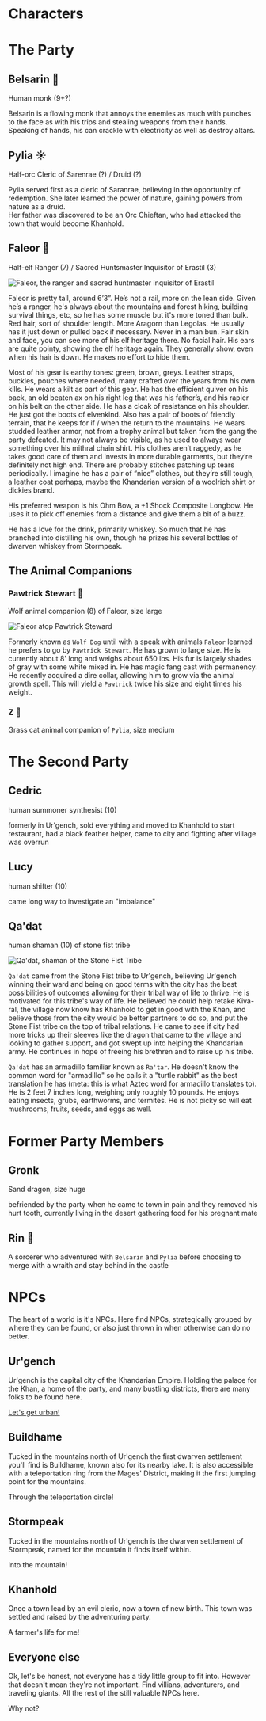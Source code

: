 # Characters

# The Party

## Belsarin 👊  

Human monk (9+?)  

Belsarin is a flowing monk that annoys the enemies as much with punches to the face as with his trips and stealing weapons from their hands. Speaking of hands, his can crackle with electricity as well as destroy altars.  

## Pylia ☀️  

Half-orc Cleric of Sarenrae (?) / Druid (?)  

Pylia served first as a cleric of Saranrae, believing in the opportunity of redemption. She later learned the power of nature, gaining powers from nature as a druid.  
Her father was discovered to be an Orc Chieftan, who had attacked the town that would become Khanhold.  

## Faleor 🏹  

Half-elf Ranger (7) / Sacred Huntsmaster Inquisitor of Erastil (3)  

![Faleor, the ranger and sacred huntmaster inquisitor of Erastil](/assets/faleor.webp)

Faleor is pretty tall, around 6’3”. He’s not a rail, more on the lean side. Given he’s a ranger, he's always about the mountains and forest hiking, building survival things, etc, so he has some muscle but it's more toned than bulk. Red hair, sort of shoulder length. More Aragorn than Legolas. He usually has it just down or pulled back if necessary. Never in a man bun. Fair skin and face, you can see more of his elf heritage there. No facial hair. His ears are quite pointy, showing the elf heritage again. They generally show, even when his hair is down. He makes no effort to hide them.  

Most of his gear is earthy tones: green, brown, greys. Leather straps, buckles, pouches where needed, many crafted over the years from his own kills. He wears a kilt as part of this gear. He has the efficient quiver on his back, an old beaten ax on his right leg that was his father’s, and his rapier on his belt on the other side. He has a cloak of resistance on his shoulder. He just got the boots of elvenkind. Also has a pair of boots of friendly terrain, that he keeps for if / when the return to the mountains. He wears studded leather armor, not from a trophy animal but taken from the gang the party defeated. It may not always be visible, as he used to always wear something over his mithral chain shirt. His clothes aren’t raggedy, as he takes good care of them and invests in more durable garments, but they’re definitely not high end. There are probably stitches patching up tears periodically. I imagine he has a pair of “nice” clothes, but they’re still tough, a leather coat perhaps, maybe the Khandarian version of a woolrich shirt or dickies brand.  

His preferred weapon is his Ohm Bow, a +1 Shock Composite Longbow. He uses it to pick off enemies from a distance and give them a bit of a buzz.  

He has a love for the drink, primarily whiskey. So much that he has branched into distilling his own, though he prizes his several bottles of dwarven whiskey from Stormpeak.  


## The Animal Companions

### Pawtrick Stewart 🐺

Wolf animal companion (8) of Faleor, size large  

![Faleor atop Pawtrick Steward](/assets/faleor-with-pawtrick.webp)

Formerly known as `Wolf Dog` until with a speak with animals `Faleor` learned he prefers to go by `Pawtrick Stewart`. He has grown to large size. He is currently about 8' long and weighs about 650 lbs. His fur is largely shades of gray with some white mixed in. He has magic fang cast with permanency. He recently acquired a dire collar, allowing him to grow via the animal growth spell. This will yield a `Pawtrick` twice his size and eight times his weight.

### Z 🐆  

Grass cat animal companion of `Pylia`, size medium  


# The Second Party

## Cedric

human summoner synthesist (10)  

formerly in Ur'gench, sold everything and moved to Khanhold to start restaurant, had a black feather helper, came to city and fighting after village was overrun

## Lucy  

human shifter (10)  

came long way to investigate an "imbalance"  

## Qa'dat  

human shaman (10) of stone fist tribe  

![Qa'dat, shaman of the Stone Fist Tribe](/assets/qadat.webp)

`Qa'dat` came from the Stone Fist tribe to Ur'gench, believing Ur'gench winning their ward and being on good terms with the city has the best possibilities of outcomes allowing for their tribal way of life to thrive. He is motivated for this tribe's way of life. He believed he could help retake Kiva-ral, the village now know has Khanhold to get in good with the Khan, and believe those from the city would be better partners to do so, and put the Stone Fist tribe on the top of tribal relations. He came to see if city had more tricks up their sleeves like the dragon that came to the village and looking to gather support, and got swept up into helping the Khandarian army. He continues in hope of freeing his brethren and to raise up his tribe.

`Qa'dat` has an armadillo familiar known as `Ra'tar`. He doesn't know the common word for "armadillo" so he calls it a "turtle rabbit" as the best translation he has (meta: this is what Aztec word for armadillo translates to). He is 2 feet 7 inches long, weighing only roughly 10 pounds. He enjoys eating insects, grubs, earthworms,  and termites. He is not picky so will eat mushrooms, fruits, seeds, and eggs as well.

# Former Party Members

## Gronk

Sand dragon, size huge  

befriended by the party when he came to town in pain and they removed his hurt tooth, currently living in the desert gathering food for his pregnant mate  

## Rin 👻  

A sorcerer who adventured with `Belsarin` and `Pylia` before choosing to merge with a wraith and stay behind in the castle  

# NPCs

The heart of a world is it's NPCs. Here find NPCs, strategically grouped by where they can be found, or also just thrown in when otherwise can do no better.

## Ur'gench  

Ur'gench is the capital city of the Khandarian Empire. Holding the palace for the Khan, a home of the party, and many bustling districts, there are many folks to be found here.  

[Let's get urban!](urgench.md)

## Buildhame

Tucked in the mountains north of Ur'gench the first dwarven settlement you'll find is Buildhame, known also for its nearby lake. It is also accessible with a teleportation ring from the Mages' District, making it the first jumping point for the mountains.  

Through the teleportation circle!

## Stormpeak

Tucked in the mountains north of Ur'gench is the dwarven settlement of Stormpeak, named for the mountain it finds itself within.   

Into the mountain!

## Khanhold
Once a town lead by an evil cleric, now a town of new birth. This town was settled and raised by the adventuring party.  

A farmer's life for me!

## Everyone else

Ok, let's be honest, not everyone has a tidy little group to fit into. However that doesn't mean they're not important. Find villians, adventurers, and traveling giants. All the rest of the still valuable NPCs here.  

Why not?

